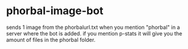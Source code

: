 # phorbal-image-bot

sends 1 image from the phorbalurl.txt when you mention "phorbal" in a server where the bot is added.
if you mention p-stats it will give you the amount of files in the phorbal folder.
